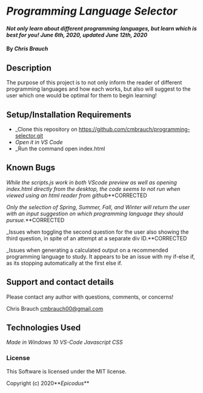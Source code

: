 # _Programming Language Selector_

#### _Not only learn about different programming languages, but learn which is best for you! June 6th, 2020, updated June 12th, 2020_

#### By _**Chris Brauch**_

## Description

The purpose of this project is to not only inform the reader of different programming languages and how each works, but also will suggest to the user which one would be optimal for them to begin learning!

## Setup/Installation Requirements

* _Clone this repository on https://github.com/cmbrauch/programming-selector.git
* _Open it in VS Code_
* _Run the command open index.html

## Known Bugs

_While the scripts.js work in both VScode preview as well as opening index.html directly from the desktop, the code seems to not run when viewed using an html reader from github_**CORRECTED

_Only the selection of Spring, Summer, Fall, and Winter will return the user with an input suggestion on which programming language they should pursue._**CORRECTED

_Issues when toggling the second question for the user also showing the third question, in spite of an attempt at a separate div ID.**CORRECTED

_Issues when generating a calculated output on a recommended programming language to study. It appears to be an issue with my if-else if, as its stopping automatically at the first else if.

## Support and contact details

Please contact any author with questions, comments, or concerns!

Chris Brauch <cmbrauch00@gmail.com>

## Technologies Used

_Made in Windows 10_
_VS-Code_
_Javascript_
_CSS_

### License

This Software is licensed under the MIT license.

Copyright (c) 2020**_Epicodus_**